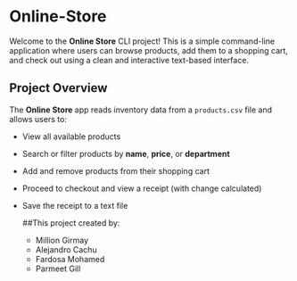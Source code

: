 # Online-Store

Welcome to the **Online Store** CLI project! This is a simple command-line application where users can browse products, add them to a shopping cart, and check out using a clean and interactive text-based interface.

##  Project Overview

The **Online Store** app reads inventory data from a `products.csv` file and allows users to:

- View all available products
- Search or filter products by **name**, **price**, or **department**
- Add and remove products from their shopping cart
- Proceed to checkout and view a receipt (with change calculated)
- Save the receipt to a text file

  ##This project created by:
  
    - Million Girmay
    - Alejandro Cachu
    - Fardosa Mohamed
    - Parmeet Gill
